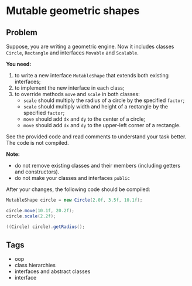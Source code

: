 # Mutable geometric shapes

## Problem
Suppose, you are writing a geometric engine. Now it includes classes `Circle`, `Rectangle` and interfaces `Movable` and `Scalable`.

**You need:**

1. to write a new interface `MutableShape` that extends both existing interfaces;
2. to implement the new interface in each class;
3. to override methods `move` and `scale` in both classes:
    - `scale` should multiply the radius of a circle by the specified `factor`;
    - `scale` should multiply width and height of a rectangle by the specified `factor`;
    - `move` should add `dx` and `dy` to the center of a circle;
    - `move` should add `dx` and `dy` to the upper-left corner of a rectangle.

See the provided code and read comments to understand your task better. The code is not compiled.

**Note:**
- do not remove existing classes and their members (including getters and constructors).
- do not make your classes and interfaces `public`

After your changes, the following code should be compiled:
```java
MutableShape circle = new Circle(2.0f, 3.5f, 10.1f);

circle.move(10.1f, 20.2f);
circle.scale(2.2f);

((Circle) circle).getRadius();
```

## Tags
- oop
- class hierarchies
- interfaces and abstract classes
- interface